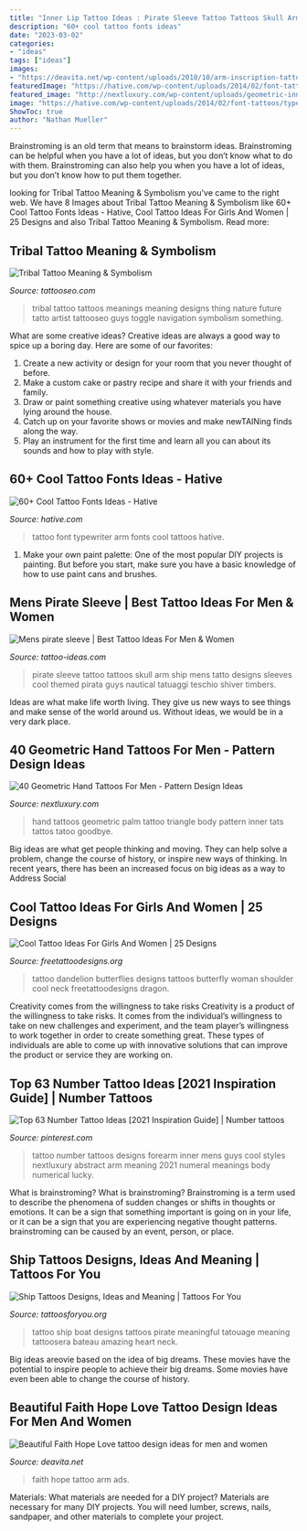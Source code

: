 ```yaml
---
title: "Inner Lip Tattoo Ideas : Pirate Sleeve Tattoo Tattoos Skull Arm Ship Mens Tatto Designs Sleeves Cool Themed Pirata Guys Nautical Tatuaggi Teschio Shiver Timbers"
description: "60+ cool tattoo fonts ideas"
date: "2023-03-02"
categories:
- "ideas"
tags: ["ideas"]
images:
- "https://deavita.net/wp-content/uploads/2018/10/arm-inscription-tattoo-for-women-faith-hope-love.jpg"
featuredImage: "https://hative.com/wp-content/uploads/2014/02/font-tattoos/typewriter-font-arm-tattoo-design-10.jpg"
featured_image: "http://nextluxury.com/wp-content/uploads/geometric-inner-hand-palm-3d-triangle-tattoo-designs-for-guys.jpg"
image: "https://hative.com/wp-content/uploads/2014/02/font-tattoos/typewriter-font-arm-tattoo-design-10.jpg"
ShowToc: true
author: "Nathan Mueller"
---
```



Brainstroming is an old term that means to brainstorm ideas. Brainstroming can be helpful when you have a lot of ideas, but you don’t know what to do with them. Brainstroming can also help you when you have a lot of ideas, but you don’t know how to put them together.

	

		
looking for Tribal Tattoo Meaning &amp; Symbolism you've came to the right web. We have 8 Images about Tribal Tattoo Meaning &amp; Symbolism like 60+ Cool Tattoo Fonts Ideas - Hative, Cool Tattoo Ideas For Girls And Women | 25 Designs and also Tribal Tattoo Meaning &amp; Symbolism. Read more:
		
    
## Tribal Tattoo Meaning &amp; Symbolism

<img loading=lazy src="http://www.tattooseo.com/wp-content/uploads/2013/11/Tribal-Tattoo-Meanings-11.jpg" onerror="this.onerror=null;this.src='https://tse4.mm.bing.net/th?id=OIP.uUv5oJRobBqXIxL4e_zLfgAAAA&amp;pid=15.1';" alt="Tribal Tattoo Meaning &amp; Symbolism">

_Source: tattooseo.com_

>tribal tattoo tattoos meanings meaning designs thing nature future tatto artist tattooseo guys toggle navigation symbolism something. 

	

What are some creative ideas?
Creative ideas are always a good way to spice up a boring day. Here are some of our favorites: 
1. Create a new activity or design for your room that you never thought of before. 
2. Make a custom cake or pastry recipe and share it with your friends and family. 
3. Draw or paint something creative using whatever materials you have lying around the house. 
4. Catch up on your favorite shows or movies and make newTAINing finds along the way. 
5. Play an instrument for the first time and learn all you can about its sounds and how to play with style.

    
## 60+ Cool Tattoo Fonts Ideas - Hative

<img loading=lazy src="https://hative.com/wp-content/uploads/2014/02/font-tattoos/typewriter-font-arm-tattoo-design-10.jpg" onerror="this.onerror=null;this.src='https://tse1.mm.bing.net/th?id=OIP.2Z5jrkUshNILtMiTH2BFHgHaJ4&amp;pid=15.1';" alt="60+ Cool Tattoo Fonts Ideas - Hative">

_Source: hative.com_

>tattoo font typewriter arm fonts cool tattoos hative. 

	

1. Make your own paint palette: One of the most popular DIY projects is painting. But before you start, make sure you have a basic knowledge of how to use paint cans and brushes.

    
## Mens Pirate Sleeve | Best Tattoo Ideas For Men &amp; Women

<img loading=lazy src="https://tattoo-ideas.com/wp-content/uploads/2018/05/pirate-sleeve-tattoo-768x960.jpg" onerror="this.onerror=null;this.src='https://tse3.mm.bing.net/th?id=OIP.DY2Ib2FcaxYVcX5M9NLqJQHaJQ&amp;pid=15.1';" alt="Mens pirate sleeve | Best Tattoo Ideas For Men &amp; Women">

_Source: tattoo-ideas.com_

>pirate sleeve tattoo tattoos skull arm ship mens tatto designs sleeves cool themed pirata guys nautical tatuaggi teschio shiver timbers. 

	

Ideas are what make life worth living. They give us new ways to see things and make sense of the world around us. Without ideas, we would be in a very dark place.

    
## 40 Geometric Hand Tattoos For Men - Pattern Design Ideas

<img loading=lazy src="http://nextluxury.com/wp-content/uploads/geometric-inner-hand-palm-3d-triangle-tattoo-designs-for-guys.jpg" onerror="this.onerror=null;this.src='https://tse1.mm.bing.net/th?id=OIP.bCdnmXz9GHjG4xvbjsNlpAAAAA&amp;pid=15.1';" alt="40 Geometric Hand Tattoos For Men - Pattern Design Ideas">

_Source: nextluxury.com_

>hand tattoos geometric palm tattoo triangle body pattern inner tats tattos tatoo goodbye. 

	

Big ideas are what get people thinking and moving. They can help solve a problem, change the course of history, or inspire new ways of thinking. In recent years, there has been an increased focus on big ideas as a way to Address Social 

    
## Cool Tattoo Ideas For Girls And Women | 25 Designs

<img loading=lazy src="http://www.freetattoodesigns.org/images/dandelion-butterflies.jpg" onerror="this.onerror=null;this.src='https://tse1.mm.bing.net/th?id=OIP.Mnu43Ib_6lhG_42xlN-BJQHaLO&amp;pid=15.1';" alt="Cool Tattoo Ideas For Girls And Women | 25 Designs">

_Source: freetattoodesigns.org_

>tattoo dandelion butterflies designs tattoos butterfly woman shoulder cool neck freetattoodesigns dragon. 

	

Creativity comes from the willingness to take risks
Creativity is a product of the willingness to take risks. It comes from the individual’s willingness to take on new challenges and experiment, and the team player’s willingness to work together in order to create something great. These types of individuals are able to come up with innovative solutions that can improve the product or service they are working on.

    
## Top 63 Number Tattoo Ideas [2021 Inspiration Guide] | Number Tattoos

<img loading=lazy src="https://i.pinimg.com/736x/89/63/d5/8963d5d0ee9642952a78b779304d914b.jpg" onerror="this.onerror=null;this.src='https://tse4.mm.bing.net/th?id=OIP.YtdoLVVIUWcj2bi4Bl6iCQHaHa&amp;pid=15.1';" alt="Top 63 Number Tattoo Ideas [2021 Inspiration Guide] | Number tattoos">

_Source: pinterest.com_

>tattoo number tattoos designs forearm inner mens guys cool styles nextluxury abstract arm meaning 2021 numeral meanings body numerical lucky. 

	

What is brainstroming?
What is brainstroming? Brainstroming is a term used to describe the phenomena of sudden changes or shifts in thoughts or emotions. It can be a sign that something important is going on in your life, or it can be a sign that you are experiencing negative thought patterns. brainstroming can be caused by an event, person, or place.

    
## Ship Tattoos Designs, Ideas And Meaning | Tattoos For You

<img loading=lazy src="http://www.tattoosforyou.org/wp-content/uploads/2016/05/Ship-Tattoo-Designs.jpg" onerror="this.onerror=null;this.src='https://tse4.mm.bing.net/th?id=OIP.ioinZHguQtSAc6eApvU46QHaJ4&amp;pid=15.1';" alt="Ship Tattoos Designs, Ideas and Meaning | Tattoos For You">

_Source: tattoosforyou.org_

>tattoo ship boat designs tattoos pirate meaningful tatouage meaning tattoosera bateau amazing heart neck. 

	

Big ideas areovie based on the idea of big dreams. These movies have the potential to inspire people to achieve their big dreams. Some movies have even been able to change the course of history.

    
## Beautiful Faith Hope Love Tattoo Design Ideas For Men And Women

<img loading=lazy src="https://deavita.net/wp-content/uploads/2018/10/arm-inscription-tattoo-for-women-faith-hope-love.jpg" onerror="this.onerror=null;this.src='https://tse3.mm.bing.net/th?id=OIP.SD_ep6TAHpEu4zG5W9gjTAHaJ0&amp;pid=15.1';" alt="Beautiful Faith Hope Love tattoo design ideas for men and women">

_Source: deavita.net_

>faith hope tattoo arm ads. 

	

Materials: What materials are needed for a DIY project?
Materials are necessary for many DIY projects. You will need lumber, screws, nails, sandpaper, and other materials to complete your project.

